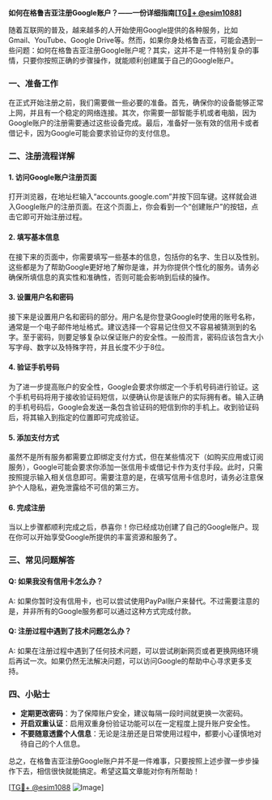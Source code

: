 **如何在格鲁吉亚注册Google账户？——一份详细指南[[TG💪+ @esim1088](https://t.me/s/esim1088)]**

随着互联网的普及，越来越多的人开始使用Google提供的各种服务，比如Gmail、YouTube、Google Drive等。然而，如果你身处格鲁吉亚，可能会遇到一些问题：如何在格鲁吉亚注册Google账户呢？其实，这并不是一件特别复杂的事情，只要你按照正确的步骤操作，就能顺利创建属于自己的Google账户。

### 一、准备工作

在正式开始注册之前，我们需要做一些必要的准备。首先，确保你的设备能够正常上网，并且有一个稳定的网络连接。其次，你需要一部智能手机或者电脑，因为Google账户的注册需要通过这些设备完成。最后，准备好一张有效的信用卡或者借记卡，因为Google可能会要求验证你的支付信息。

### 二、注册流程详解

#### 1. 访问Google账户注册页面

打开浏览器，在地址栏输入“accounts.google.com”并按下回车键。这样就会进入Google账户的注册页面。在这个页面上，你会看到一个“创建账户”的按钮，点击它即可开始注册过程。

#### 2. 填写基本信息

在接下来的页面中，你需要填写一些基本的信息，包括你的名字、生日以及性别。这些都是为了帮助Google更好地了解你是谁，并为你提供个性化的服务。请务必确保所填信息的真实性和准确性，否则可能会影响到后续的操作。

#### 3. 设置用户名和密码

接下来是设置用户名和密码的部分。用户名是你登录Google时使用的账号名称，通常是一个电子邮件地址格式。建议选择一个容易记住但又不容易被猜测到的名字。至于密码，则要足够复杂以保证账户的安全性。一般而言，密码应该包含大小写字母、数字以及特殊字符，并且长度不少于8位。

#### 4. 验证手机号码

为了进一步提高账户的安全性，Google会要求你绑定一个手机号码进行验证。这个手机号码将用于接收验证码短信，以便确认你是该账户的实际拥有者。输入正确的手机号码后，Google会发送一条包含验证码的短信到你的手机上。收到验证码后，将其输入到指定的位置即可完成验证。

#### 5. 添加支付方式

虽然不是所有服务都需要立即绑定支付方式，但在某些情况下（如购买应用或订阅服务），Google可能会要求你添加一张信用卡或借记卡作为支付手段。此时，只需按照提示输入相关信息即可。需要注意的是，在填写信用卡信息时，请务必注意保护个人隐私，避免泄露给不可信的第三方。

#### 6. 完成注册

当以上步骤都顺利完成之后，恭喜你！你已经成功创建了自己的Google账户。现在你可以开始享受Google所提供的丰富资源和服务了。

### 三、常见问题解答

#### Q: 如果我没有信用卡怎么办？

A: 如果你暂时没有信用卡，也可以尝试使用PayPal账户来替代。不过需要注意的是，并非所有的Google服务都可以通过这种方式完成付款。

#### Q: 注册过程中遇到了技术问题怎么办？

A: 如果在注册过程中遇到了任何技术问题，可以尝试刷新网页或者更换网络环境后再试一次。如果仍然无法解决问题，可以访问Google的帮助中心寻求更多支持。

### 四、小贴士

- **定期更改密码**：为了保障账户安全，建议每隔一段时间就更换一次密码。
- **开启双重认证**：启用双重身份验证功能可以在一定程度上提升账户安全性。
- **不要随意透露个人信息**：无论是注册还是日常使用过程中，都要小心谨慎地对待自己的个人信息。

总之，在格鲁吉亚注册Google账户并不是一件难事，只要按照上述步骤一步步操作下去，相信很快就能搞定。希望这篇文章能对你有所帮助！

[[TG💪+ @esim1088](https://t.me/s/esim1088) ![Image](https://i.postimg.cc/4NQfJmqS/Snipaste-2025-05-13-00-14-12.png)]